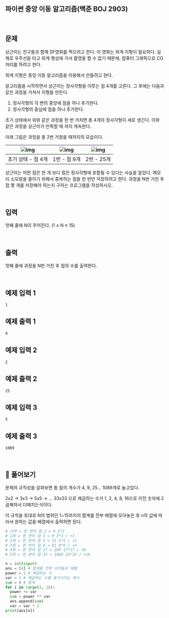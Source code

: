 ## 파이썬 중앙 이동 알고리즘(백준 BOJ 2903)

<br>

## 문제

상근이는 친구들과 함께 SF영화를 찍으려고 한다. 이 영화는 외계 지형이 필요하다. 실제로 우주선을 타고 외계 행성에 가서 촬영을 할 수 없기 때문에, 컴퓨터 그래픽으로 CG처리를 하려고 한다.

외계 지형은 중앙 이동 알고리즘을 이용해서 만들려고 한다.

알고리즘을 시작하면서 상근이는 정사각형을 이루는 점 4개를 고른다. 그 후에는 다음과 같은 과정을 거쳐서 지형을 만든다.

1. 정사각형의 각 변의 중앙에 점을 하나 추가한다.
2. 정사각형의 중심에 점을 하나 추가한다.

초기 상태에서 위와 같은 과정을 한 번 거치면 총 4개의 정사각형이 새로 생긴다. 이와 같은 과정을 상근이가 만족할 때 까지 계속한다.

아래 그림은 과정을 총 2번 거쳤을 때까지의 모습이다.

| ![img](https://upload.acmicpc.net/5e446f0f-613c-4ce0-a626-6b0c2729ed1e/-/preview/) | ![img](https://www.acmicpc.net/problem/2903) | ![img](https://www.acmicpc.net/problem/2903) |
| ------------------------------------------------------------ | -------------------------------------------- | -------------------------------------------- |
| 초기 상태 - 점 4개                                           | 1번 - 점 9개                                 | 2번 - 25개                                   |

상근이는 어떤 점은 한 개 보다 많은 정사각형에 포함될 수 있다는 사실을 알았다. 메모리 소모량을 줄이기 위해서 중복하는 점을 한 번만 저장하려고 한다. 과정을 N번 거친 후 점 몇 개를 저장해야 하는지 구하는 프로그램을 작성하시오.

<br>

## 입력

첫째 줄에 N이 주어진다. (1 ≤ N ≤ 15)

<br>

## 출력

첫째 줄에 과정을 N번 거친 후 점의 수를 출력한다.

<br>

## 예제 입력 1

```
1
```

## 예제 출력 1

```
9
```

## 예제 입력 2

```
2
```

## 예제 출력 2

```
25
```

## 예제 입력 3

```
5
```

## 예제 출력 3 

```
1089
```

<br>

## 📝 풀어보기

문제의 규칙성을 살펴보면 총 점의 개수가 4, 9, 25... 1089개로 늘고있다.

2x2 -> 3x3 -> 5x5 -> ... 33x33 으로 제곱하는 수가 1, 2, 4, 8, 16으로 이전 숫자에 2 곱해져서 더해지는식이다. 

이 규칙을 토대로  N의 범위인 1~15까지의 합계를 전부 배열에 모아놓은 후 n의 값에 따라서 원하는 값을 배열에서 출력하면 된다.

``` python
# 시작 = 한 변의 점 2 = 4 2*2
# 1회 = 한 변의 점 3 = 9 3*3 / +1
# 2회 = 한 번의 점 5 = 25 5*5 / +2
# 3회 = 한 번의 점 9 = 81 9*9 / +4
# 4회 = 한 변의 점 17 = 289 17*17 / +8
# 5회 = 한 변의 점 33 = 1089 33*33 / +16

n = int(input)
ans = [4] # 합계를 전부 모아놓은 배열
power = 2 # 제곱하는 수
var = 1 # 제곱하는 수를 증가시키는 변수
sum = 0 # 합계
for i in range(1, 16):
  power += var
  sum = power ** var
  ans.append(sum)
  var = var * 2
print(ans[n])
```

